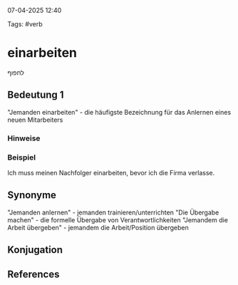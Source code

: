 
07-04-2025 12:40


Tags: #verb

# einarbeiten

לחפוף
## Bedeutung 1

"Jemanden einarbeiten" - die häufigste Bezeichnung für das Anlernen eines neuen Mitarbeiters
### Hinweise


### Beispiel

Ich muss meinen Nachfolger einarbeiten, bevor ich die Firma verlasse.

## Synonyme
"Jemanden anlernen" - jemanden trainieren/unterrichten
"Die Übergabe machen" - die formelle Übergabe von Verantwortlichkeiten
"Jemandem die Arbeit übergeben" - jemandem die Arbeit/Position übergeben
## Konjugation


## References
